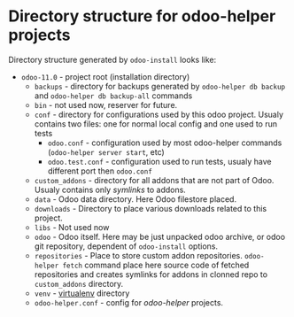 # Directory structure for odoo-helper projects

Directory structure generated by `odoo-install` looks like:

- `odoo-11.0` - project root (installation directory)
  - `backups` - directory for backups generated by `odoo-helper db backup` and `odoo-helper db backup-all` commands
  - `bin` - not used now, reserver for future.
  - `conf` - directory for configurations used by this odoo project. Usualy contains two files: one for normal local config and one used to run tests
    - `odoo.conf` - configuration used by most odoo-helper commands (`odoo-helper server start`, etc)
    - `odoo.test.conf` - configuration used to run tests, usualy have different port then `odoo.conf`
  - `custom_addons` - directory for all addons that are not part of Odoo. Usualy contains only *symlinks* to addons.
  - `data` - Odoo data directory. Here Odoo filestore placed.
  - `downloads` - Directory to place various downloads related to this project.
  - `libs` - Not used now
  - `odoo` - Odoo itself. Here may be just unpacked odoo archive, or odoo git repository, dependent of `odoo-install` options.
  - `repositories` - Place to store custom addon repositories.
    `odoo-helper fetch` command place here source code of fetched repositories and creates symlinks for addons in clonned repo to `custom_addons` directory.
  - `venv` - [virtualenv](https://virtualenv.pypa.io/en/stable/) directory
  - `odoo-helper.conf` - config for *odoo-helper* projects.

